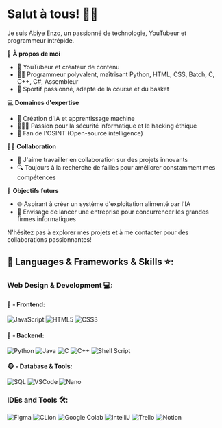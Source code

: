 # Salut à tous! 👋🏽

Je suis Abiye Enzo, un passionné de technologie, YouTubeur et programmeur intrépide.

🚀 **À propos de moi**

- 🎥 YouTubeur et créateur de contenu
- 👨‍💻 Programmeur polyvalent, maîtrisant Python, HTML, CSS, Batch, C, C++, C#, Assembleur
- 🏀 Sportif passionné, adepte de la course et du basket

💻 **Domaines d'expertise**

- 👾 Création d'IA et apprentissage machine
- 🕵🏽‍♂️ Passion pour la sécurité informatique et le hacking éthique
- 🤖 Fan de l'OSINT (Open-source intelligence)

🤝🏼 **Collaboration**

- 💼 J'aime travailler en collaboration sur des projets innovants
- 🔍 Toujours à la recherche de failles pour améliorer constamment mes compétences

🚀 **Objectifs futurs**

- 🌐 Aspirant à créer un système d'exploitation alimenté par l'IA
- 💼 Envisage de lancer une entreprise pour concurrencer les grandes firmes informatiques

N'hésitez pas à explorer mes projets et à me contacter pour des collaborations passionnantes!

## 🔨 Languages & Frameworks & Skills ⭐️:

### Web Design & Development 💻:
#### 🙈 - Frontend:
![JavaScript](https://img.shields.io/badge/JavaScript-F7DF1E.svg?style=for-the-badge&logo=javascript&logoColor=white)
![HTML5](https://img.shields.io/badge/-HTML5-E34F26?style=for-the-badge&logo=html5&logoColor=white)
![CSS3](https://img.shields.io/badge/-CSS3-1572B6?style=for-the-badge&logo=css3)

#### 🙉 - Backend:
![Python](https://img.shields.io/badge/Python-14354C?style=for-the-badge&logo=python&logoColor=white)
![Java](https://img.shields.io/badge/Java-ED8B00?style=for-the-badge&logo=openjdk&logoColor=white)
![C](https://custom-icon-badges.herokuapp.com/badge/C-03599C.svg?style=for-the-badge&logo=c-in-hexagon&logoColor=white)
![C++](https://custom-icon-badges.herokuapp.com/badge/C++-9C033A.svg?style=for-the-badge&logo=cpp2&logoColor=white)
![Shell Script](https://img.shields.io/badge/Shell_Script-121011?style=for-the-badge&logo=gnu-bash&logoColor=white)

#### 🐵 - Database & Tools:
![SQL](https://img.shields.io/badge/SQL-003B57?style=for-the-badge&logo=sql&logoColor=white)
![VSCode](https://img.shields.io/badge/Visual_Studio_Code-0078D4?style=for-the-badge&logo=visual%20studio%20code&logoColor=white)
![Nano](https://img.shields.io/badge/Nano-00A400?style=for-the-badge&logo=nano&logoColor=white)

### IDEs and Tools 🛠:
![Figma](https://img.shields.io/badge/Figma-F24E1E?style=for-the-badge&logo=figma&logoColor=white)
![CLion](https://img.shields.io/badge/CLion-000000?style=for-the-badge&logo=clion&logoColor=white)
![Google Colab](https://img.shields.io/badge/Colab-F9AB00?style=for-the-badge&logo=googlecolab&color=525252)
![IntelliJ](https://img.shields.io/badge/IntelliJ_IDEA-000000.svg?style=for-the-badge&logo=intellij-idea&logoColor=white)
![Trello](https://img.shields.io/badge/Trello-0052CC?style=for-the-badge&logo=trello&logoColor=white)
![Notion](https://img.shields.io/badge/Notion-000000?style=for-the-badge&logo=notion&logoColor=white)
